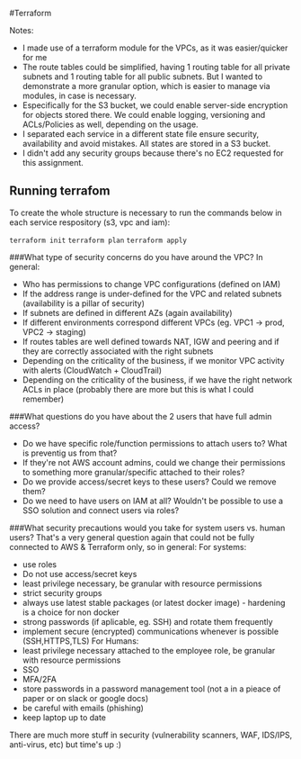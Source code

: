 #Terraform

Notes:
- I made use of a terraform module for the VPCs, as it was easier/quicker for me
- The route tables could be simplified, having 1 routing table for all private subnets and 1 routing table for all public subnets. But I wanted to demonstrate a more granular option, which is easier to manage via modules, in case is necessary.
- Especifically for the S3 bucket, we could enable server-side encryption for objects stored there. We could enable logging, versioning and ACLs/Policies as well, depending on the usage.
- I separated each service in a different state file ensure security, availability and avoid mistakes. All states are stored in a S3 bucket.
- I didn't add any security groups because there's no EC2 requested for this assignment.


## Running terrafom

To create the whole structure is necessary to run the commands below in each service respository (s3, vpc and iam):

`terraform init`
`terraform plan`
`terraform apply`


###What type of security concerns do you have around the VPC?
In general:
- Who has permissions to change VPC configurations (defined on IAM)
- If the address range is under-defined for the VPC and related subnets (availability is a pillar of security)
- If subnets are defined in different AZs (again availability)
- If different environments correspond different VPCs (eg. VPC1 -> prod, VPC2 -> staging)
- If routes tables are well defined towards NAT, IGW and peering and if they are correctly associated with the right subnets
- Depending on the criticality of the business, if we monitor VPC activity with alerts (CloudWatch + CloudTrail)
- Depending on the criticality of the business, if we have the right network ACLs in place
(probably there are more but this is what I could remember)

###What questions do you have about the 2 users that have full admin access?
- Do we have specific role/function permissions to attach users to? What is preventig us from that?
- If they're not AWS account admins, could we change their permissions to something more granular/specific attached to their roles?
- Do we provide access/secret keys to these users? Could we remove them?
- Do we need to have users on IAM at all? Wouldn't be possible to use a SSO solution and connect users via roles?

###What security precautions would you take for system users vs. human users?
That's a very general question again that could not be fully connected to AWS & Terraform only, so in general:
For systems:
- use roles
- Do not use access/secret keys
- least privilege necessary, be granular with resource permissions
- strict security groups
- always use latest stable packages (or latest docker image) - hardening is a choice for non docker
- strong passwords (if aplicable, eg. SSH) and rotate them frequently
- implement secure (encrypted) communications whenever is possible (SSH,HTTPS,TLS)
For Humans:
- least privilege necessary attached to the employee role, be granular with resource permissions
- SSO
- MFA/2FA
- store passwords in a password management tool (not a in a pieace of paper or on slack or google docs)
- be careful with emails  (phishing)
- keep laptop up to date

There are much more stuff in security (vulnerability scanners, WAF, IDS/IPS, anti-virus, etc) but time's up :)
